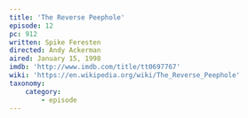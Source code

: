 ```yaml
---
title: 'The Reverse Peephole'
episode: 12
pc: 912
written: Spike Feresten
directed: Andy Ackerman
aired: January 15, 1998
imdb: 'http://www.imdb.com/title/tt0697767'
wiki: 'https://en.wikipedia.org/wiki/The_Reverse_Peephole'
taxonomy:
    category:
        - episode
---
```

